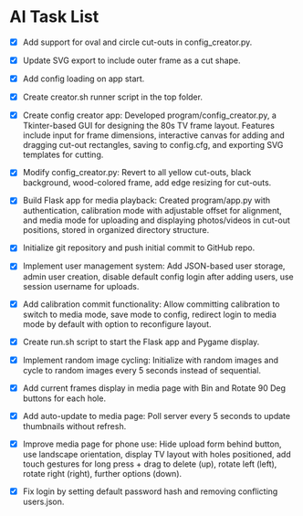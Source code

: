 # AI Task List

- [x] Add support for oval and circle cut-outs in config_creator.py.
- [x] Update SVG export to include outer frame as a cut shape.
- [x] Add config loading on app start.
- [x] Create creator.sh runner script in the top folder.
- [x] Create config creator app: Developed program/config_creator.py, a Tkinter-based GUI for designing the 80s TV frame layout. Features include input for frame dimensions, interactive canvas for adding and dragging cut-out rectangles, saving to config.cfg, and exporting SVG templates for cutting.

- [x] Modify config_creator.py: Revert to all yellow cut-outs, black background, wood-colored frame, add edge resizing for cut-outs.

- [x] Build Flask app for media playback: Created program/app.py with authentication, calibration mode with adjustable offset for alignment, and media mode for uploading and displaying photos/videos in cut-out positions, stored in organized directory structure.

- [x] Initialize git repository and push initial commit to GitHub repo.

- [x] Implement user management system: Add JSON-based user storage, admin user creation, disable default config login after adding users, use session username for uploads.

- [x] Add calibration commit functionality: Allow committing calibration to switch to media mode, save mode to config, redirect login to media mode by default with option to reconfigure layout.

- [x] Create run.sh script to start the Flask app and Pygame display.

- [x] Implement random image cycling: Initialize with random images and cycle to random images every 5 seconds instead of sequential.

- [x] Add current frames display in media page with Bin and Rotate 90 Deg buttons for each hole.

- [x] Add auto-update to media page: Poll server every 5 seconds to update thumbnails without refresh.

- [x] Improve media page for phone use: Hide upload form behind button, use landscape orientation, display TV layout with holes positioned, add touch gestures for long press + drag to delete (up), rotate left (left), rotate right (right), further options (down).

- [x] Fix login by setting default password hash and removing conflicting users.json.
